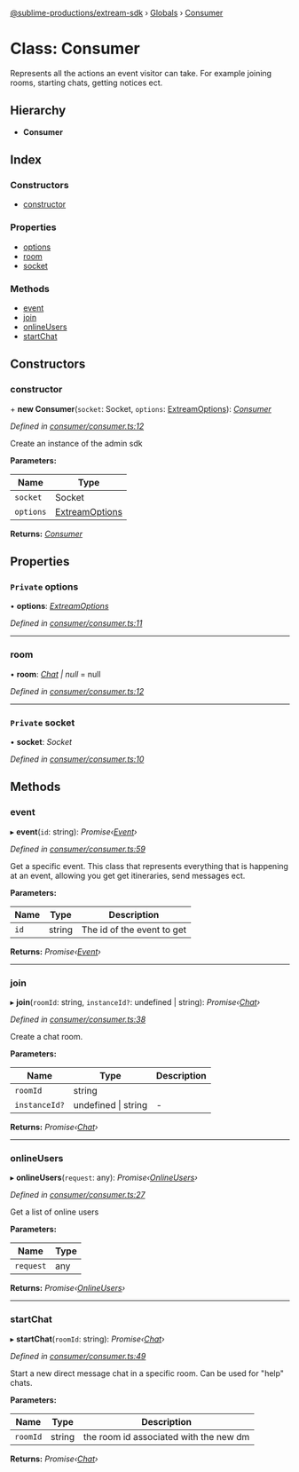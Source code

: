 [@sublime-productions/extream-sdk](../README.md) › [Globals](../globals.md) › [Consumer](consumer.md)

# Class: Consumer

Represents all the actions an event visitor can take. For example joining rooms, starting chats, getting notices ect.

## Hierarchy

* **Consumer**

## Index

### Constructors

* [constructor](consumer.md#constructor)

### Properties

* [options](consumer.md#private-options)
* [room](consumer.md#room)
* [socket](consumer.md#private-socket)

### Methods

* [event](consumer.md#event)
* [join](consumer.md#join)
* [onlineUsers](consumer.md#onlineusers)
* [startChat](consumer.md#startchat)

## Constructors

###  constructor

\+ **new Consumer**(`socket`: Socket, `options`: [ExtreamOptions](../interfaces/extreamoptions.md)): *[Consumer](consumer.md)*

*Defined in [consumer/consumer.ts:12](https://github.com/Extream-SaaS/ex-sdk/blob/2aed8a2/src/consumer/consumer.ts#L12)*

Create an instance of the admin sdk

**Parameters:**

Name | Type |
------ | ------ |
`socket` | Socket |
`options` | [ExtreamOptions](../interfaces/extreamoptions.md) |

**Returns:** *[Consumer](consumer.md)*

## Properties

### `Private` options

• **options**: *[ExtreamOptions](../interfaces/extreamoptions.md)*

*Defined in [consumer/consumer.ts:11](https://github.com/Extream-SaaS/ex-sdk/blob/2aed8a2/src/consumer/consumer.ts#L11)*

___

###  room

• **room**: *[Chat](chat.md) | null* = null

*Defined in [consumer/consumer.ts:12](https://github.com/Extream-SaaS/ex-sdk/blob/2aed8a2/src/consumer/consumer.ts#L12)*

___

### `Private` socket

• **socket**: *Socket*

*Defined in [consumer/consumer.ts:10](https://github.com/Extream-SaaS/ex-sdk/blob/2aed8a2/src/consumer/consumer.ts#L10)*

## Methods

###  event

▸ **event**(`id`: string): *Promise‹[Event](event.md)›*

*Defined in [consumer/consumer.ts:59](https://github.com/Extream-SaaS/ex-sdk/blob/2aed8a2/src/consumer/consumer.ts#L59)*

Get a specific event. This class that represents everything that is happening at an event, allowing you get get itineraries, send messages ect.

**Parameters:**

Name | Type | Description |
------ | ------ | ------ |
`id` | string | The id of the event to get  |

**Returns:** *Promise‹[Event](event.md)›*

___

###  join

▸ **join**(`roomId`: string, `instanceId?`: undefined | string): *Promise‹[Chat](chat.md)›*

*Defined in [consumer/consumer.ts:38](https://github.com/Extream-SaaS/ex-sdk/blob/2aed8a2/src/consumer/consumer.ts#L38)*

Create a chat room.

**Parameters:**

Name | Type | Description |
------ | ------ | ------ |
`roomId` | string |   |
`instanceId?` | undefined &#124; string | - |

**Returns:** *Promise‹[Chat](chat.md)›*

___

###  onlineUsers

▸ **onlineUsers**(`request`: any): *Promise‹[OnlineUsers](onlineusers.md)›*

*Defined in [consumer/consumer.ts:27](https://github.com/Extream-SaaS/ex-sdk/blob/2aed8a2/src/consumer/consumer.ts#L27)*

Get a list of online users

**Parameters:**

Name | Type |
------ | ------ |
`request` | any |

**Returns:** *Promise‹[OnlineUsers](onlineusers.md)›*

___

###  startChat

▸ **startChat**(`roomId`: string): *Promise‹[Chat](chat.md)›*

*Defined in [consumer/consumer.ts:49](https://github.com/Extream-SaaS/ex-sdk/blob/2aed8a2/src/consumer/consumer.ts#L49)*

Start a new direct message chat in a specific room. Can be used for "help" chats.

**Parameters:**

Name | Type | Description |
------ | ------ | ------ |
`roomId` | string | the room id associated with the new dm  |

**Returns:** *Promise‹[Chat](chat.md)›*
